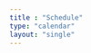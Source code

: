 ```yaml
---
title : "Schedule"
type: "calendar"
layout: "single"
---
```

<link rel="stylesheet" href="/css/full-calendar.css">

<script>
 document.addEventListener('DOMContentLoaded', function() {
  var calendarEl = document.getElementById('calendar');

  var calendar = new FullCalendar.Calendar(calendarEl, {
    initialView: 'dayGridMonth',
    headerToolbar: {
      left: 'prev,next today',
      center: 'title',
      right: 'dayGridMonth,listMonth'
    },
    events: [
      {
        title: 'Meeting 1',
        url: '#',
        start: '2022-01-27T17:30:00'
      },
      {
        title: 'Meeting 2',
        url: '#',
        start: '2022-02-10T17:30:00'
      },
      {
        title: 'Meeting 3',
        url: '#',
        start: '2022-02-24T17:30:00'
      },
      {
        title: 'Meeting 4',
        url: '#',
        start: '2022-03-07T17:30:00'
      },
      {
        title: 'Meeting 5',
        url: '#',
        start: '2022-03-31T17:30:00'
      },
      {
        title: 'Meeting 6',
        url: '#',
        start: '2022-04-14T17:30:00'
      },
      {
        title: 'Meeting 7',
        url: '#',
        start: '2022-04-28T17:30:00'
      },
    ],
  });

  let details = navigator.userAgent;
  let regexp = /android|iphone|kindle|ipad/i;
  let isMobileDevice = regexp.test(details);

  if (isMobileDevice) {
      calendar.changeView('listMonth');
  }

  calendar.render();

 });
</script>
